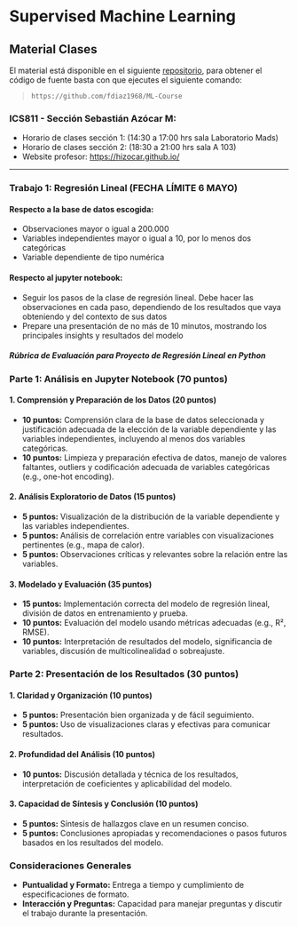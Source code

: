# Supervised Machine Learning

## Material Clases

El material está disponible en el siguiente [repositorio](https://github.com/fdiaz1968/ML-Course), para obtener el código de fuente basta con que ejecutes el siguiente comando:

> `https://github.com/fdiaz1968/ML-Course`

### ICS811 - Sección Sebastián Azócar M: 
- Horario de clases sección 1:  (14:30 a 17:00 hrs sala Laboratorio Mads)
- Horario de clases sección 2:  (18:30 a 21:00 hrs sala A 103)
- Website profesor: https://hizocar.github.io/

---

### Trabajo 1: Regresión Lineal (FECHA LÍMITE 6 MAYO)

#### Respecto a la base de datos escogida: 
- Observaciones mayor o igual a 200.000 
- Variables independientes mayor o igual a 10, por lo menos dos categóricas
- Variable dependiente de tipo numérica

#### Respecto al jupyter notebook:

- Seguir los pasos de la clase de regresión lineal. Debe hacer las observaciones en cada paso, dependiendo de los resultados que vaya obteniendo y del contexto de sus datos
- Prepare una presentación de no más de 10 minutos, mostrando los principales insights y resultados del modelo

##### Rúbrica de Evaluación para Proyecto de Regresión Lineal en Python

### Parte 1: Análisis en Jupyter Notebook (70 puntos)

#### 1. Comprensión y Preparación de los Datos (20 puntos)
- **10 puntos:** Comprensión clara de la base de datos seleccionada y justificación adecuada de la elección de la variable dependiente y las variables independientes, incluyendo al menos dos variables categóricas.
- **10 puntos:** Limpieza y preparación efectiva de datos, manejo de valores faltantes, outliers y codificación adecuada de variables categóricas (e.g., one-hot encoding).

#### 2. Análisis Exploratorio de Datos (15 puntos)
- **5 puntos:** Visualización de la distribución de la variable dependiente y las variables independientes.
- **5 puntos:** Análisis de correlación entre variables con visualizaciones pertinentes (e.g., mapa de calor).
- **5 puntos:** Observaciones críticas y relevantes sobre la relación entre las variables.

#### 3. Modelado y Evaluación (35 puntos)
- **15 puntos:** Implementación correcta del modelo de regresión lineal, división de datos en entrenamiento y prueba.
- **10 puntos:** Evaluación del modelo usando métricas adecuadas (e.g., R², RMSE).
- **10 puntos:** Interpretación de resultados del modelo, significancia de variables, discusión de multicolinealidad o sobreajuste.

### Parte 2: Presentación de los Resultados (30 puntos)

#### 1. Claridad y Organización (10 puntos)
- **5 puntos:** Presentación bien organizada y de fácil seguimiento.
- **5 puntos:** Uso de visualizaciones claras y efectivas para comunicar resultados.

#### 2. Profundidad del Análisis (10 puntos)
- **10 puntos:** Discusión detallada y técnica de los resultados, interpretación de coeficientes y aplicabilidad del modelo.

#### 3. Capacidad de Síntesis y Conclusión (10 puntos)
- **5 puntos:** Síntesis de hallazgos clave en un resumen conciso.
- **5 puntos:** Conclusiones apropiadas y recomendaciones o pasos futuros basados en los resultados del modelo.

### Consideraciones Generales

- **Puntualidad y Formato:** Entrega a tiempo y cumplimiento de especificaciones de formato.
- **Interacción y Preguntas:** Capacidad para manejar preguntas y discutir el trabajo durante la presentación.
